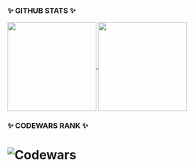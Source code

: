 ### ✨ GITHUB STATS ✨

<a href="https://github.com/sableoxide">
  <img height=200 align="center" src="https://sableoxide.vercel.app/api?username=Sableoxide&show_icons=true&rank_icon=default&theme=dark" />
</a>
<a href="https://github.com/sableoxide">
  <img height=200 align="center" src="https://sableoxide.vercel.app/api/top-langs?username=Sableoxide&layout=compact&langs_count=10&card_width=320&theme=dark" />
</a>

### ✨ CODEWARS RANK ✨

![Codewars](https://www.codewars.com/users/Raydish/badges/large)
=======

